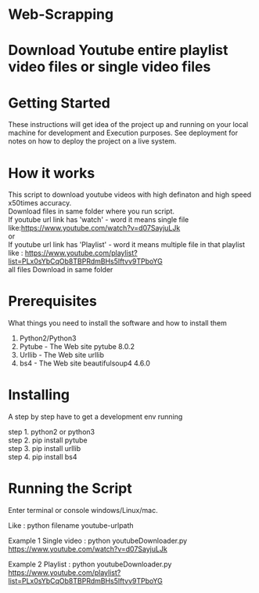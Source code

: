 # Web-Scrapping 
# Download Youtube entire playlist video files or single video files
# Getting Started
These instructions will get idea of the project up and running on your local machine for development and Execution purposes. See deployment for notes on how to deploy the project on a live system.

# How it works

This script to download youtube videos with high definaton and high speed x50times accuracy.  
Download files in same folder where you run script.  
If youtube url link has 'watch' - word it means single file like:https://www.youtube.com/watch?v=d07SayjuLJk   
        or  
If youtube url link has 'Playlist' - word it means multiple file in that playlist like : https://www.youtube.com/playlist?list=PLx0sYbCqOb8TBPRdmBHs5Iftvv9TPboYG  
all files Download in same folder  

# Prerequisites

What things you need to install the software and how to install them  

1. Python2/Python3  
2. Pytube - The Web site pytube 8.0.2  
3. Urllib - The Web site urllib  
4. bs4 - The Web site beautifulsoup4 4.6.0  

# Installing

A step by step have to get a development env running  

step 1.  python2 or python3  
step 2.  pip install pytube  
step 3.  pip install urllib  
step 4.  pip install bs4  

# Running the Script

Enter terminal or console windows/Linux/mac.  

Like : python filename youtube-urlpath  

Example 1 Single video : python youtubeDownloader.py https://www.youtube.com/watch?v=d07SayjuLJk   

Example 2 Playlist : python youtubeDownloader.py https://www.youtube.com/playlist?list=PLx0sYbCqOb8TBPRdmBHs5Iftvv9TPboYG  
